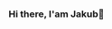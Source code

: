 ### Hi there, I'am Jakub👋

<!--
**Jakubeich/Jakubeich** is a ✨ _special_ ✨ repository because its `README.md` (this file) appears on your GitHub profile.

I am 15 years old, I am still a high school student and I am dedicated to programming and information technology.

- 🔨 Programming languages I mainly use: Java, Javascript, #C, Python
- 🔧 Tools/Frameworks I often use: [LibGDX](https://libgdx.com/), [GameMaker Studio](https://www.yoyogames.com/en/gamemaker), [Unity](https://unity.com/)
- - 🔭 Working on: [LiteCode](http://litecode.net/) and [RPG Game](https://github.com/Jakubeich/RPG-Game)
- 📫 How to reach me: jakubmitrega1@gmail.com\
\
![Jakubeich GitHub stats](https://github-readme-stats.vercel.app/api?username=Jakubeich&include_all_commits=true)
